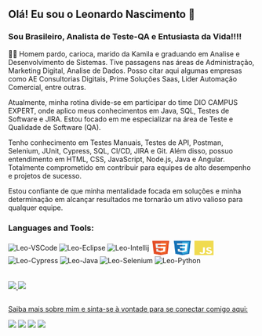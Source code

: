 ## Olá! Eu sou o Leonardo Nascimento 👋

### Sou Brasileiro, Analista de Teste-QA e Entusiasta da Vida!!!!

🧑‍💼 Homem pardo, carioca, marido da Kamila e graduando em Analise e Desenvolvimento de Sistemas. Tive passagens nas áreas de Administração, Marketing Digital, Analise de Dados. Posso citar aqui algumas empresas como AE Consultorias Digitais, Prime Soluções Saas, Lider Automação Comercial, entre outras.

Atualmente, minha rotina divide-se em participar do time DIO CAMPUS EXPERT, onde aplico meus conhecimentos em Java, SQL, Testes de Software e JIRA. Estou focado em me especializar na área de Teste e Qualidade de Software (QA).

Tenho conhecimento em Testes Manuais, Testes de API, Postman, Selenium, JUnit, Cypress, SQL, CI/CD, JIRA e Git. Além disso, possuo entendimento em HTML, CSS, JavaScript, Node.js, Java e Angular.
Totalmente comprometido em contribuir para equipes de alto desempenho e projetos de sucesso. 

Estou confiante de que minha mentalidade focada em soluções e minha determinação em alcançar resultados me tornarão um ativo valioso para qualquer equipe.

### Languages and Tools:
<div style="display: inline_block">
  <img align="center" alt="Leo-VSCode" height="30" width="40" src="https://cdn.jsdelivr.net/gh/devicons/devicon@latest/icons/vscode/vscode-original.svg">
  <img align="center" alt="Leo-Eclipse" height="30" width="40" src="https://cdn.jsdelivr.net/gh/devicons/devicon@latest/icons/eclipse/eclipse-original.svg">
  <img align="center" alt="Leo-Intellij" height="30" width="40" src="https://cdn.jsdelivr.net/gh/devicons/devicon@latest/icons/intellij/intellij-original.svg">
  <img align="center" alt="Leo-HTML" height="30" width="40" src="https://raw.githubusercontent.com/devicons/devicon/master/icons/html5/html5-original.svg">
  <img align="center" alt="Leo-CSS" height="30" width="40" src="https://raw.githubusercontent.com/devicons/devicon/master/icons/css3/css3-original.svg">
  <img align="center" alt="Leo-Js" height="30" width="40" src="https://raw.githubusercontent.com/devicons/devicon/master/icons/javascript/javascript-plain.svg">
  <img align="center" alt="Leo-Cypress" height="30" width="40" src="https://cdn.jsdelivr.net/gh/devicons/devicon@latest/icons/cypressio/cypressio-original.svg">
  <img align="center" alt="Leo-Java" height="30" width="40" src="https://cdn.jsdelivr.net/gh/devicons/devicon@latest/icons/java/java-original.svg">
  <img align="center" alt="Leo-Selenium" height="30" width="40" src="https://cdn.jsdelivr.net/gh/devicons/devicon@latest/icons/selenium/selenium-original.svg">
  <img align="center" alt="Leo-Python" height="30" width="40" src="https://cdn.jsdelivr.net/gh/devicons/devicon@latest/icons/python/python-original.svg">
</div>

<br>          
<br>

<div>
  <a href="https://github.com/leodatadev">
  <img height="160em" src="https://github-readme-stats.vercel.app/api?username=leodatadev&show_icons=true&theme=dark&include_all_commits=true&count_private=true"/>
  <img height="160em" src="https://github-readme-stats.vercel.app/api/top-langs/?username=leodatadev&layout=compact&langs_count=16&theme=dark"/>
</div>

##

Saiba mais sobre mim e sinta-se à vontade para se conectar comigo aqui:
<div>
  <a href="https://www.youtube.com" target="_blank"><img src="https://img.shields.io/badge/YouTube-FF0000?style=for-the-badge&logo=youtube&logoColor=white" target="_blank"></a>
  <a href="https://instagram.com/leodatadev" target="_blank"><img src="https://img.shields.io/badge/-Instagram-%23E4405F?style=for-the-badge&logo=instagram&logoColor=white" target="_blank"></a>
 	<a href = "mailto:leodatadev@gmail.com.br"><img src="https://img.shields.io/badge/-Gmail-%23333?style=for-the-badge&logo=gmail&logoColor=white" target="_blank"></a>
  <a href="https://www.linkedin.com/in/leodatadev" target="_blank"><img src="https://img.shields.io/badge/-LinkedIn-%230077B5?style=for-the-badge&logo=linkedin&logoColor=white" target="_blank"></a>
</div>
